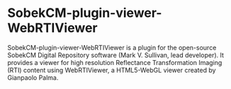 # SobekCM-plugin-viewer-WebRTIViewer
SobekCM-plugin-viewer-WebRTIViewer is a plugin for the open-source SobekCM Digital Repository software (Mark V. Sullivan, lead developer). It provides a viewer for high resolution Reflectance Transformation Imaging (RTI) content using WebRTIViewer, a HTML5-WebGL viewer created by Gianpaolo Palma.

